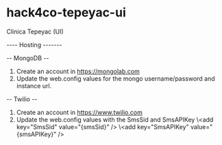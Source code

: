 hack4co-tepeyac-ui
==================

Clinica Tepeyac (UI)


---- Hosting -------


-- MongoDB --
1.  Create an account in https://mongolab.com
2.  Update the web.config values for the mongo username/password and instance url.
    <connectionStrings>
      	<add name="MongoDB" connectionString="mongodb://{userName}:{password}@{url}:{port}/{databaseName}" />
    </connectionStrings>


-- Twilio --

1.  Create an account in https://www.twilio.com
2.  Update the web.config values with the SmsSid and SmsAPIKey
	\\\<add key="SmsSid" value="{smsSid}" />
    \\\<add key="SmsAPIKey" value="{smsAPIKey}" />
